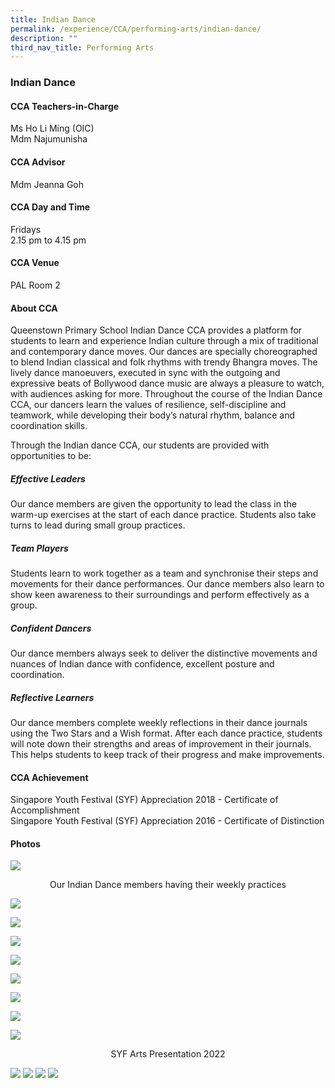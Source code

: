 ```yaml
---
title: Indian Dance
permalink: /experience/CCA/performing-arts/indian-dance/
description: ""
third_nav_title: Performing Arts
---
```

### **Indian Dance**

#### **CCA Teachers-in-Charge**
Ms Ho Li Ming (OIC)<br>
Mdm Najumunisha

#### **CCA Advisor**
Mdm Jeanna Goh

#### **CCA Day and Time**
Fridays<br>
2.15 pm to 4.15 pm

#### **CCA Venue**
PAL Room 2

#### **About CCA**
Queenstown Primary School Indian Dance CCA provides a platform for students to learn and experience Indian culture through a mix of traditional and contemporary dance moves. Our dances are specially choreographed to blend Indian classical and folk rhythms with trendy Bhangra moves. The lively dance manoeuvers, executed in sync with the outgoing and expressive beats of Bollywood dance music are always a pleasure to watch, with audiences asking for more. Throughout the course of the Indian Dance CCA, our dancers learn the values of resilience, self-discipline and teamwork, while developing their body’s natural rhythm, balance and coordination skills.

Through the Indian dance CCA, our students are provided with opportunities to be:

##### **Effective Leaders**
Our dance members are given the opportunity to lead the class in the warm-up exercises at the start of each dance practice. Students also take turns to lead during small group practices.

##### **Team Players**
Students learn to work together as a team and synchronise their steps and movements for their dance performances. Our dance members also learn to show keen awareness to their surroundings and perform effectively as a group.

##### **Confident Dancers**
Our dance members always seek to deliver the distinctive movements and nuances of Indian dance with confidence, excellent posture and coordination.

##### **Reflective Learners**
Our dance members complete weekly reflections in their dance journals using the Two Stars and a Wish format. After each dance practice, students will note down their strengths and areas of improvement in their journals. This helps students to keep track of their progress and make improvements. 

#### **CCA Achievement**
Singapore Youth Festival (SYF) Appreciation 2018 - Certificate of Accomplishment<br>
Singapore Youth Festival (SYF) Appreciation 2016 - Certificate of Distinction

#### **Photos**

![](/images/indian%20dance%201.jpg)
<center>Our Indian Dance members having their weekly practices</center>

![](/images/2022syf-inddan1.jpg)

![](/images/2022syf-inddan2.jpg)

![](/images/2022syf-inddan3.jpg)

![](/images/2022syf-inddan4.jpg)

![](/images/2022syf-inddan5.jpg)

![](/images/2022syf-inddan6.jpg)

![](/images/2022syf-inddan7.jpg)

![](/images/2022syf-inddan8.jpg)
<center>SYF Arts Presentation 2022</center>

![](/images/indian%20dance%205.jpg)
![](/images/indian%20dance%206.jpg)
![](/images/indian%20dance%207.jpg)
![](/images/indian%20dance%208.jpg)
